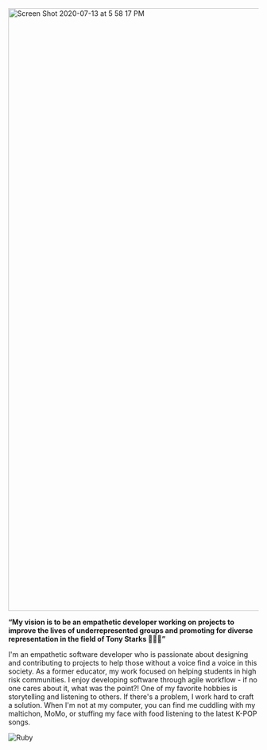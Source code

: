<img width="1211" alt="Screen Shot 2020-07-13 at 5 58 17 PM" src="https://user-images.githubusercontent.com/59414750/87365061-7c241e80-c532-11ea-9161-0c86783e2d21.png">

**“My vision is to be an empathetic developer working on projects to improve the lives of underrepresented groups and promoting for diverse representation in the field of Tony Starks 👩🏻‍💻”**

I'm an empathetic software developer who is passionate about designing and contributing to projects to help those without a voice find a voice in this society. As a former educator, my work focused on helping students in high risk communities. I enjoy developing software through agile workflow - if no one cares about it, what was the point?! One of my favorite hobbies is storytelling and listening to others. If there's a problem, I work hard to craft a solution. When I'm not at my computer, you can find me cuddling with my maltichon, MoMo, or stuffing my face with food listening to the latest K-POP songs.

<img alt="Ruby" src="https://img.shields.io/badge/ruby-%23CC342D.svg?&style=for-the-badge&logo=ruby&logoColor=white"/>
